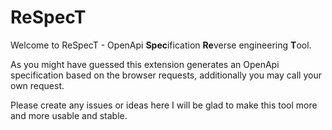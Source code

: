 # ReSpecT

Welcome to ReSpecT - OpenApi **Spec**ification **Re**verse engineering **T**ool.

As you might have guessed this extension generates an OpenApi specification based on the browser requests, additionally you may call your own request.

Please create any issues or ideas here I will be glad to make this tool more and more usable and stable.
